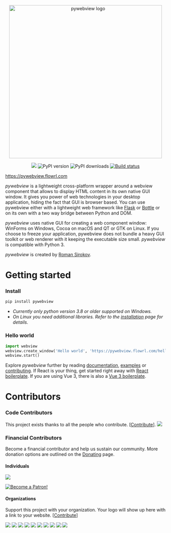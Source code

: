<p align='center'><img src='logo/logo.png' width=480 alt='pywebview logo'/></p>

<p align='center'><a href="https://opencollective.com/pywebview" alt="Financial Contributors on Open Collective"><img src="https://opencollective.com/pywebview/all/badge.svg?label=financial+contributors" /></a> <img src="https://badge.fury.io/py/pywebview.svg" alt="PyPI version" /> <img src="https://img.shields.io/pypi/dm/pywebview" alt="PyPI downloads" /> <a href="https://ci.appveyor.com/project/r0x0r/pywebview"><img src="https://ci.appveyor.com/api/projects/status/nu6mbhvbq03wudxd/branch/master?svg=true" alt="Build status" /></a>

https://pywebview.flowrl.com
</p>


_pywebview_ is a lightweight cross-platform wrapper around a webview component that allows to display HTML content in its own native GUI window. It gives you power of web technologies in your desktop application, hiding the fact that GUI is browser based. You can use pywebview either with a lightweight web framework like [Flask](http://flask.pocoo.org/) or [Bottle](http://bottlepy.org/docs/dev/index.html) or on its own with a two way bridge between Python and DOM.

_pywebview_ uses native GUI for creating a web component window: WinForms on Windows, Cocoa on macOS and QT or GTK on Linux. If you choose to freeze your application, pywebview does not bundle a heavy GUI toolkit or web renderer with it keeping the executable size small. _pywebview_ is compatible with Python 3.

_pywebview_ is created by [Roman Sirokov](https://github.com/r0x0r/).


# Getting started

### Install


``` bash
pip install pywebview
```
- _Currently only python version 3.8 or older supported on Windows._
- _On Linux you need additional libraries. Refer to the [installation](https://pywebview.flowrl.com/guide/installation.html) page for details._


### Hello world
``` python
import webview
webview.create_window('Hello world', 'https://pywebview.flowrl.com/hello')
webview.start()
```

Explore _pywebview_ further by reading [documentation](https://pywebview.flowrl.com/guide), [examples](https://pywebview.flowrl.com/examples) or [contributing](https://pywebview.flowrl.com/contributing). If React is your thing, get started right away with [React boilerplate](https://github.com/r0x0r/pywebview-react-boilerplate). If you are using Vue 3, there is also a [Vue 3 boilerplate](https://github.com/thecircleisround/pywebview-vue3-boilerplate).



# Contributors

### Code Contributors

This project exists thanks to all the people who contribute. [[Contribute](CONTRIBUTING.md)].
<a href="https://github.com/r0x0r/pywebview/graphs/contributors"><img src="https://opencollective.com/pywebview/contributors.svg?width=890&button=false" /></a>

### Financial Contributors

Become a financial contributor and help us sustain our community. More donation options are outlined on the [Donating](https://pywebview.flowrl.com/contributing/donating.html) page.


#### Individuals

<a href="https://opencollective.com/pywebview"><img src="https://opencollective.com/pywebview/individuals.svg?width=890"></a>

<a href="https://www.patreon.com/bePatron?u=13226105" data-patreon-widget-type="become-patron-button"><img src='https://c5.patreon.com/external/logo/become_a_patron_button.png' alt='Become a Patron!'/></a>


#### Organizations

Support this project with your organization. Your logo will show up here with a link to your website. [[Contribute](https://opencollective.com/pywebview/contribute)]

<a href="https://opencollective.com/pywebview/organization/0/website"><img src="https://opencollective.com/pywebview/organization/0/avatar.svg"></a>
<a href="https://opencollective.com/pywebview/organization/1/website"><img src="https://opencollective.com/pywebview/organization/1/avatar.svg"></a>
<a href="https://opencollective.com/pywebview/organization/2/website"><img src="https://opencollective.com/pywebview/organization/2/avatar.svg"></a>
<a href="https://opencollective.com/pywebview/organization/3/website"><img src="https://opencollective.com/pywebview/organization/3/avatar.svg"></a>
<a href="https://opencollective.com/pywebview/organization/4/website"><img src="https://opencollective.com/pywebview/organization/4/avatar.svg"></a>
<a href="https://opencollective.com/pywebview/organization/5/website"><img src="https://opencollective.com/pywebview/organization/5/avatar.svg"></a>
<a href="https://opencollective.com/pywebview/organization/6/website"><img src="https://opencollective.com/pywebview/organization/6/avatar.svg"></a>
<a href="https://opencollective.com/pywebview/organization/7/website"><img src="https://opencollective.com/pywebview/organization/7/avatar.svg"></a>
<a href="https://opencollective.com/pywebview/organization/8/website"><img src="https://opencollective.com/pywebview/organization/8/avatar.svg"></a>
<a href="https://opencollective.com/pywebview/organization/9/website"><img src="https://opencollective.com/pywebview/organization/9/avatar.svg"></a>

